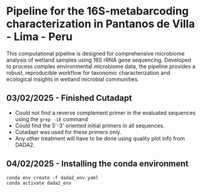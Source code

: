 # Pipeline for the 16S-metabarcoding characterization in Pantanos de Villa - Lima - Peru
This computational pipeline is designed for comprehensive microbiome analysis of wetland samples using 16S rRNA gene sequencing. Developed to process complex environmental microbiome data, the pipeline provides a robust, reproducible workflow for taxonomic characterization and ecological insights in wetland microbial communities.

## 03/02/2025 - Finished Cutadapt
- Could not find a reverse complement primer in the evaluated sequences using the `grep -iE` command
- Could find the 5'-3' oriented initial primers in all sequences.
- Cutadapt was used for these primers only.
- Any other treatment will have to be done using quality plot info from DADA2.

## 04/02/2025 - Installing the conda environment
```
conda env create -f dada2_env.yaml
conda activate dada2_env
``` 
